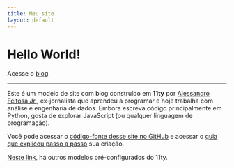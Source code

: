 ```yaml
---
title: Meu site
layout: default
---
```


# Hello World!

Acesse o [blog](/blog).

***

Este é um modelo de site com blog construído em **11ty** por [Alessandro Feitosa Jr.](https://alessandrofajr.com/), ex-jornalista que aprendeu a programar e hoje trabalha com análise e engenharia de dados. Embora escreva código principalmente em Python, gosta de explorar JavaScript (ou qualquer linguagem de programação). 

Você pode acessar o [código-fonte desse site no GitHub]() e acessar o [guia que explicou passo a passo](https://alessandrofajr.com/blog/guia-criar-site-blog-11ty/) sua criação.

[Neste link](https://www.11ty.dev/docs/starter/), há outros modelos pré-configurados do 11ty.


